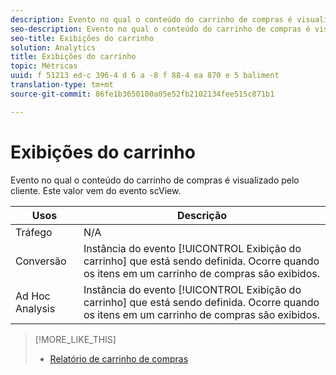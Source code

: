 ```yaml
---
description: Evento no qual o conteúdo do carrinho de compras é visualizado pelo cliente. Este valor vem do evento scView.
seo-description: Evento no qual o conteúdo do carrinho de compras é visualizado pelo cliente. Este valor vem do evento scView.
seo-title: Exibições do carrinho
solution: Analytics
title: Exibições do carrinho
topic: Métricas
uuid: f 51213 ed-c 396-4 d 6 a -8 f 88-4 ea 870 e 5 baliment
translation-type: tm+mt
source-git-commit: 86fe1b3650100a05e52fb2102134fee515c871b1

---
```



# Exibições do carrinho

Evento no qual o conteúdo do carrinho de compras é visualizado pelo cliente. Este valor vem do evento scView.

| Usos | Descrição |
|---|---|
| Tráfego | N/A |
| Conversão | Instância do evento [!UICONTROL Exibição do carrinho] que está sendo definida. Ocorre quando os itens em um carrinho de compras são exibidos. |
| Ad Hoc Analysis | Instância do evento [!UICONTROL Exibição do carrinho] que está sendo definida. Ocorre quando os itens em um carrinho de compras são exibidos. |

>[!MORE_LIKE_THIS]
>
>* [Relatório de carrinho de compras](/help/components/c-variables/dimensionslist/reports-shopping-cart.md)

